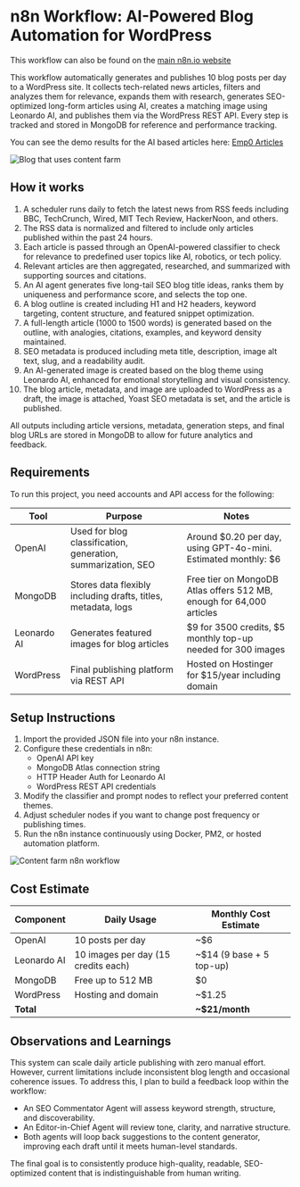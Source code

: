 # n8n Workflow: AI-Powered Blog Automation for WordPress

This workflow can also be found on the [main n8n.io website](https://n8n.io/workflows/5230-content-farming-ai-powered-blog-automation-for-wordpress/) 

This workflow automatically generates and publishes 10 blog posts per day to a WordPress site. It collects tech-related news articles, filters and analyzes them for relevance, expands them with research, generates SEO-optimized long-form articles using AI, creates a matching image using Leonardo AI, and publishes them via the WordPress REST API. Every step is tracked and stored in MongoDB for reference and performance tracking.

You can see the demo results for the AI based articles here: [Emp0 Articles](https://articles.emp0.com/author/anya/)

![Blog that uses content farm](https://articles.emp0.com/wp-content/uploads/2025/06/content-farm.png)

## How it works

1. A scheduler runs daily to fetch the latest news from RSS feeds including BBC, TechCrunch, Wired, MIT Tech Review, HackerNoon, and others.
2. The RSS data is normalized and filtered to include only articles published within the past 24 hours.
3. Each article is passed through an OpenAI-powered classifier to check for relevance to predefined user topics like AI, robotics, or tech policy.
4. Relevant articles are then aggregated, researched, and summarized with supporting sources and citations.
5. An AI agent generates five long-tail SEO blog title ideas, ranks them by uniqueness and performance score, and selects the top one.
6. A blog outline is created including H1 and H2 headers, keyword targeting, content structure, and featured snippet optimization.
7. A full-length article (1000 to 1500 words) is generated based on the outline, with analogies, citations, examples, and keyword density maintained.
8. SEO metadata is produced including meta title, description, image alt text, slug, and a readability audit.
9. An AI-generated image is created based on the blog theme using Leonardo AI, enhanced for emotional storytelling and visual consistency.
10. The blog article, metadata, and image are uploaded to WordPress as a draft, the image is attached, Yoast SEO metadata is set, and the article is published.

All outputs including article versions, metadata, generation steps, and final blog URLs are stored in MongoDB to allow for future analytics and feedback.

## Requirements

To run this project, you need accounts and API access for the following:

| Tool         | Purpose                                                         | Notes                                                                 |
|--------------|------------------------------------------------------------------|-----------------------------------------------------------------------|
| OpenAI       | Used for blog classification, generation, summarization, SEO    | Around $0.20 per day, using GPT-4o-mini. Estimated monthly: $6       |
| MongoDB      | Stores data flexibly including drafts, titles, metadata, logs   | Free tier on MongoDB Atlas offers 512 MB, enough for 64,000 articles |
| Leonardo AI  | Generates featured images for blog articles                     | $9 for 3500 credits, $5 monthly top-up needed for 300 images          |
| WordPress    | Final publishing platform via REST API                          | Hosted on Hostinger for $15/year including domain                     |

## Setup Instructions

1. Import the provided JSON file into your n8n instance.
2. Configure these credentials in n8n:
   - OpenAI API key
   - MongoDB Atlas connection string
   - HTTP Header Auth for Leonardo AI
   - WordPress REST API credentials
3. Modify the classifier and prompt nodes to reflect your preferred content themes.
4. Adjust scheduler nodes if you want to change post frequency or publishing times.
5. Run the n8n instance continuously using Docker, PM2, or hosted automation platform.

![Content farm n8n workflow](https://articles.emp0.com/wp-content/uploads/2025/06/n8n-workflow.png)

## Cost Estimate

| Component     | Daily Usage                  | Monthly Cost Estimate |
|---------------|------------------------------|------------------------|
| OpenAI        | 10 posts per day             | ~$6                   |
| Leonardo AI   | 10 images per day (15 credits each) | ~$14 (9 base + 5 top-up) |
| MongoDB       | Free up to 512 MB            | $0                    |
| WordPress     | Hosting and domain           | ~$1.25                |
| **Total**     |                              | **~$21/month**        |

## Observations and Learnings

This system can scale daily article publishing with zero manual effort. However, current limitations include inconsistent blog length and occasional coherence issues. To address this, I plan to build a feedback loop within the workflow:

- An SEO Commentator Agent will assess keyword strength, structure, and discoverability.
- An Editor-in-Chief Agent will review tone, clarity, and narrative structure.
- Both agents will loop back suggestions to the content generator, improving each draft until it meets human-level standards.

The final goal is to consistently produce high-quality, readable, SEO-optimized content that is indistinguishable from human writing.

